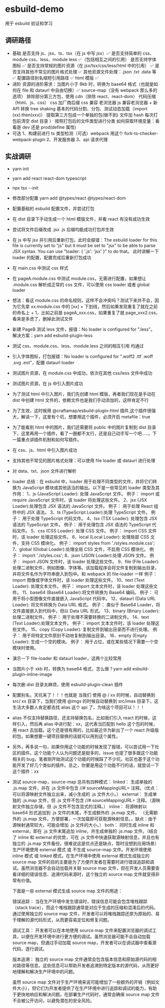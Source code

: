 # esbuild-demo

用于 esbuild 验证和学习

## 调研路径

- 基础
  是否支持 js、jsx、ts、tsx（在 js 中写 jsx）✅
  是否支持简单的 css、module css、less、module less ✅（包括相互之间的引用）
  是否支持字体图标 ✅
  是否支持常规的图片资源（在 jsx/tsx/css/less/html 中的引用） ✅
  是否支持其他不常见的图片格式处理 ✅
  其他资源文件处理：.json .txt .data 等 ✅
  配置路径别名缩短引用路径 ✅
  html 模版 ✅
- 进阶
  资源的进阶需求：当图片小于 8kb 时，转换为 base64 格式（也就是如何在 file 和 dataurl 中自由切换）✅
  source-map（没有 webpack 那么多的选项）
  排除部分第三方包，使用 cdn（排除 react、react-dom）
  代码压缩（html、js、css）
  css 加厂商后缀
  css 兼容 老浏览器
  js 兼容老浏览器 + 新 API 转换
  tree shaking
  基本的代码分割、分包、测试动态加载（import (xx).then(xxx)）
  提取第三方包成一个单独的包(做不到)
  文件加 hash
  每次打包前清空 dist 目录 ）
  按照打包后的文件类型进行分类
  如何获取环境变量：看看是 dev 还是 prod(define 属性)
- 可选
  1、构建前进行 ts 类型检测（可选）webpack 用这个 fork-ts-checker-webpack-plugin
  2、开发服务器
  3、api 请求代理

## 实战调研

- yarn init
- yarn add react react-dom typescript
- npx tsx --init
- 修改部分配置 yarn add @types/react @types/react-dom
- 配置基础的 esbuild 配置文件，并尝试打包
- 在 dist 目录下手动生成一个 html 模版文件，并看 react 有没有成功生效
- 尝试将文件后缀改成 .jsx .js 后缀均能成功打包并生效
- 在 js 中写 jsx 并引用后重新打包，此时会报错：The esbuild loader for this file is currently set to "js" but it must be set to "jsx" to be able
  to parse JSX syntax. You can use "loader: { '.js': 'jsx' }" to do that。
  此时讲解一下 loader 的配置，配置完成后重新打包成功
- 在 main.css 中测试 css 样式
- 在 pageA.module.css 中测试 module.css，无需进行配置，如果想让 .module.css 解析成正常的 css 文件，可以使用 css loader 或者 global loader
- 想法：看这 module.css 的命名规则，这样不会冲突吗？测试下来并不会，因为它先拿 xx.module.css 中的 [xx] + 下划线，然后如果发现重复了就在之前的命名上 + 1，比如之前是 pageA_xxx.css，如果重复了就 page_xxx2.css，看来是多虑了，删掉此测试文件
- 新建 PageB 测试 less 文件，报错：No loader is configured for ".less"。
  解决方案：yarn add esbuild-plugin-less
- 测试 css、module.css、less、module.less 之间的相互引用 均通过
- 引入字体图标，打包报错：No loader is configured for ".woff2 .ttf .woff .svg .eot"，配置 dataurl loader
- 测试图片资源，在 module.css 中成功，依次在其他 css/less 文件中成功
- 测试图片资源，在 js 中引入图片成功
- 为了测试 html 中引入图片，我们先创建 html 模版，再者我们现在是手动在 dist 中创建 html 文件的，依赖文件也是我们手动添加的，这样肯定不行
- 为了生效，这时候用 @craftamap/esbuild-plugin-html 插件,这个插件很强大，解读一下，这里有个坑，想要用这个插件，必须开启 metafile：true
- 为了能看到 html 中的图片，我们还需要将 public 中的图片复制到 dist 目录下，这里再用一个插件，看了一圈都不太行，还是自己动手写一个吧.....，下一篇重点讲插件机制和如何写插件。
- 在 css、js、html 中引入图片成功
- 支持其他不常见的图片格式处理：可以使用 file loader 或 dataurl 进行处理
- 对 data、txt、json 文件进行解析
- loader 总结：在 esbuild 中，loader 用于处理不同类型的文件，并将它们转换为 JavaScript 模块或其他适当的输出。以下是一些常见的 loader 类型及其作用：
  1、js (JavaScript Loader): 处理 JavaScript 文件。
  例子： import 或 require JavaScript 文件时，该 loader 将处理这些文件。
  2、jsx (JSX Loader):处理包含 JSX 语法的 JavaScript 文件。
  例子： 用于处理 React 组件中的 JSX 语法。
  3、ts (TypeScript Loader):处理 TypeScript 文件。
  例子： 用于处理 TypeScript 代码文件。
  4、tsx (TSX Loader): 处理包含 JSX 语法的 TypeScript 文件。
  例子： 用于处理包含 JSX 语法的 TypeScript 代码文件。
  5、css (CSS Loader): 处理 CSS 文件。
  例子： import CSS 文件时，该 loader 处理这些文件。
  6、local (Local Loader): 处理局部 CSS 文件，支持 CSS 模块化。
  例子： import styles from './styles.module.css';
  7、global (Global Loader):处理全局 CSS 文件，不启用 CSS 模块化。
  例子： import './styles.css';
  8、json (JSON Loader):处理 JSON 文件。
  例子： import JSON 文件时，该 loader 处理这些文件。
  9、file (File Loader):处理二进制文件，例如图像、字体等。该加载程序会将文件复制到输出目录，并将文件名作为字符串嵌入到包中。和 webpack 的 file-loader 一样
  例子： import 图像或字体文件时，该 loader 处理这些文件。
  10、text (Text Loader): 处理文本文件。
  例子： import 文本文件时，该 loader 处理这些文件。
  11、base64 (Base64 Loader):将文件转换为 Base64 编码。
  例子： 可用于将小型图像文件直接嵌入 JavaScript 代码中。
  12、dataurl (Data URL Loader): 将文件转换为 Data URL 格式。
  例子： 类似于 Base64 Loader，将文件直接嵌入到代码中，但以 Data URL 形式。
  13、binary (Binary Loader):处理二进制文件。
  例子： 用于处理不需要转换的二进制文件。
  14、text (Text Loader):处理文本文件。
  例子： import 文本文件时，该 loader 处理这些文件。
  15、copy (Copy Loader): 复制文件到输出目录而不进行处理。
  例子： 用于将特定文件原封不动地复制到输出目录。
  16、empty (Empty Loader): 生成一个空的模块。
  例子： 用于占位，或在某些情况下需要一个空模块时使用。
- 演示一下 file-loader 和 dataurl loader，这两个比较常用
- 当图片小于 xkb 时，转换为 base64 格式，怎么做？yarn add esbuild-plugin-inline-image
- 每次删 dist 目录太麻烦，使用 esbuild-plugin-clean 插件
- 配置别名，天坑来了！！！也就是 当我们 使用 @ / xx 的时候，自动替换到 src/ xx 目录下，当我们使用 @imgs 的时候自动替换到 src/imas 目录下。这生活大多数人肯定都去找 alias 这个 api 了，为啥这个项目可以！！！
- alias 不仅支持替换路径，还支持替换包名，比如我们引入 react 的时候，这样引入，然后再 alias 中进行配：xx，这代表当匹配到 hello 这个包的时候，用 react 去加载。这个还是很有用的，比如最近华为新出了一个 react 升级版的包，如果想要一键项目替换的话就可以用到这个属性。
- 另外，再多说一句，如果你用这个功能的时候发现了报错，可以尝试用一下社区的插件。这个功能个人认为问题还是挺多的，issue 也提了很多跟这个功能相关的 bug，笔者刚开始测试这个功能的时候踩了不少坑，社区也基于这个功能开发了好几个类似的插件。总之，你要是用这个功能不行的话，就尝试一下这个插件：xx
- 测试 source-map，source-map 总共有四种模式：
  linked： 生成单独的 .js.map 文件，并在 .js 文件中包含 //# sourceMappingURL= 注释。（优点：可以将源映射文件独立出来，减小生成的 .js 文件大小。）
  external： 生成单独的 .js.map 文件，但 .js 文件不包含 //# sourceMappingURL= 注释。（源映射文件独立存储，但 .js 文件不包含显式的注释。）
  inline： 将源映射以 base64 形式追加到 .js 文件的末尾，不生成额外的 .js.map 文件。
  （无需额外的 .js.map 文件，方便部署，一次加载即可获取源映射信息。，缺点：由于源映射通常较大，可能会增加 .js 文件的大小。）
  both： 同时生成 inline 和 external，即在 .js 文件末尾追加 inline，并生成单独的 .js.map 文件。（结合了 inline 和 external 的优势，可在 .js 文件中快速获取源映射信息，并且也有独立的 .js.map 文件备份。很难说这是优点还是缺点，暂时没想到应用场景）
  生产环境使用 external 模式 或 不生成 source-map 文件。开发环境使用 inline 模式 或 linked 模式。在生产环境中使用 external 模式生成独立的 source map 文件的目的主要是为了方便开发者在需要时进行错误追踪和调试。虽然浏览器不会自动加载并关联 source map 文件，但在开发人员需要查看详细的错误信息、追溯代码来源时，这个独立的 source map 文件就变得非常有价值。

  下面是一些 external 模式生成 source map 文件的用途：

  错误追踪： 当在生产环境中发生错误时，错误信息可能会包含堆栈跟踪（stack trace），而这个堆栈跟踪通常是对应于生成的压缩和混淆后的代码。通过使用独立的 source map 文件，开发者可以将堆栈跟踪还原为原始的、易于理解的源代码形式，从而更容易定位和修复问题。

  调试工具： 开发者可以在本地使用 source map 文件来配置浏览器的调试工具，以便在开发环境中进行更方便的调试。虽然浏览器可能不会自动加载 source map，但通过手动加载 source map，开发者可以在调试器中查看源代码，逐行调试。

  版本追溯： 独立的 source map 文件通常会包含版本信息和原始源代码的相对路径等信息。这些信息可以帮助开发者追溯到特定版本的源代码，从而更好地理解和解决生产环境中的问题。

  虽然 source map 文件对于生产环境来说可能增加了一些额外的开销（例如文件大小），但它们为开发者提供了在生产环境中进行追踪和调试的能力，有助于更快地响应和解决问题。在部署生产代码时，通常会确保 source map 文件不会被公开访问，以避免潜在的安全风险。
